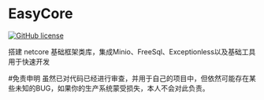 
# EasyCore
[![GitHub license](https://img.shields.io/badge/license-MIT-blue.svg)](https://mit-license.org/)

搭建 netcore 基础框架类库，集成Minio、FreeSql、Exceptionless以及基础工具
用于快速开发

#免责申明
虽然已对代码已经进行审查，并用于自己的项目中，但依然可能存在某些未知的BUG，如果你的生产系统蒙受损失，本人不会对此负责。

